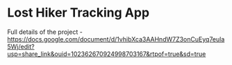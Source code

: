 # Lost Hiker Tracking App
Full details of the project - https://docs.google.com/document/d/1vhibXca3AAHndW7Z3onCuEyq7eula5Wj/edit?usp=share_link&ouid=102362670924998703167&rtpof=true&sd=true
